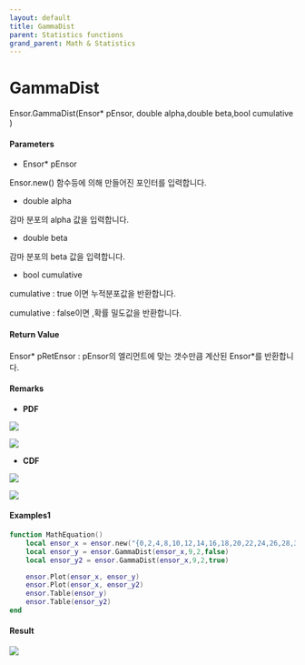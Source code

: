 ```yaml
---
layout: default
title: GammaDist
parent: Statistics functions
grand_parent: Math & Statistics
---
```


# GammaDist

Ensor.GammaDist\(Ensor\* pEnsor, double alpha,double beta,bool cumulative \)

#### Parameters

* Ensor\* pEnsor

Ensor.new\(\) 함수등에 의해 만들어진 포인터를 입력합니다.

* double alpha

감마 분포의 alpha 값을 입력합니다.

* double beta

감마 분포의 beta 값을 입력합니다.

* bool cumulative 

cumulative  : true 이면 누적분포값을 반환합니다.

cumulative  : false이면 ,확률 밀도값을 반환합니다.

#### Return Value

Ensor\* pRetEnsor : pEnsor의 엘리먼트에 맞는 갯수만큼 계산된 Ensor\*를 반환합니다.

#### Remarks

* **PDF**

![](/StatisticsAPI/GammaDistFunc.png)

![](/StatisticsAPI/GammaDistFuncGraph1.png)

* **CDF**

![](/StatisticsAPI/GammaDistFuncCdf.png)

![](/StatisticsAPI/GammaDistFunc2.png)

#### Examples1

```lua
function MathEquation()
 	local ensor_x = ensor.new("{0,2,4,8,10,12,14,16,18,20,22,24,26,28,30,32,34,36,38,40}")
	local ensor_y = ensor.GammaDist(ensor_x,9,2,false)
	local ensor_y2 = ensor.GammaDist(ensor_x,9,2,true)

	ensor.Plot(ensor_x, ensor_y)
	ensor.Plot(ensor_x, ensor_y2)
 	ensor.Table(ensor_y)
	ensor.Table(ensor_y2)
end		
```

#### Result

![](/StatisticsAPI/GammaDistResult.png)

